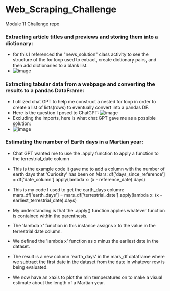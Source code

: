 # Web_Scraping_Challenge
Module 11 Challenge repo
### Extracting article titles and previews and storing them into a dictionary:
 - for this I referenced the "news_solution" class activity to see the structure of the for loop used to extract, create dictionary pairs, and then add dictionaries to a blank list.
 - ![image](https://github.com/nickpalmer2012/Web_Scraping_Challenge/assets/128104435/be31ffc9-7488-49d8-99a8-abac594f944f)

### Extracting tabular data from a webpage and converting the results to a pandas DataFrame:
- I utilized chat GPT to help me construct a nested for loop in order to create a list of lists(rows) to eventually convert into a pandas DF.
- Here is the question I posed to ChatGPT: ![image](https://github.com/nickpalmer2012/Web_Scraping_Challenge/assets/128104435/59dc462b-7cab-49fd-a1a3-7ec309d7dc49)
- Excluding the imports, here is what chat GPT gave me as a possible solution:
- ![image](https://github.com/nickpalmer2012/Web_Scraping_Challenge/assets/128104435/5390ac68-a17a-4559-ba20-a43c174d55c1)

### Estimating the number of Earth days in a Martian year:
- Chat GPT wanted me to use the .apply function to apply a function to the terrestrial_date column
- This is the example code it gave me to add a column with the number of earth days that 'Curiosity' has been on Mars: df['days_since_reference'] = df['date_column'].apply(lambda x: (x - reference_date).days)

- This is my code I used to get the earth_days column:  mars_df['earth_days'] = mars_df['terrestrial_date'].apply(lambda x: (x - earliest_terrestrial_date).days)

- My understanding is that the .apply() function applies whatever function is contained within the parenthesis.
- The 'lambda x' function in this instance assigns x to the value in the terrestrial date column.
- We defined the 'lambda x' function as x minus the earliest date in the dataset.
- The result is a new column 'earth_days' in the mars_df dataframe where we subtract the first date in the dataset from the date in whatever row is being evaluated.
- We now have an xaxis to plot the min temperatures on to make a visual estimate about the length of a Martian year.
   
